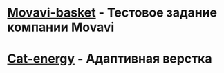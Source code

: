 # [Movavi-basket](https://dobryn1a.github.io/Movavi-basket/) - Тестовое задание компании Movavi

# [Cat-energy](https://dobryn1a.github.io/Cat-energy/) - Адаптивная верстка